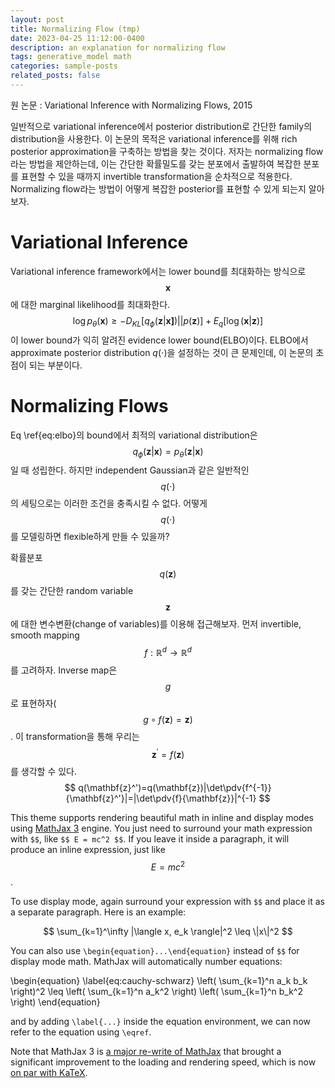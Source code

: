 ```yaml
---
layout: post
title: Normalizing Flow (tmp)
date: 2023-04-25 11:12:00-0400
description: an explanation for normalizing flow
tags: generative_model math
categories: sample-posts
related_posts: false
---
```


원 논문 : Variational Inference with Normalizing Flows, 2015

일반적으로 variational inference에서 posterior distribution로 간단한 family의 distribution을 사용한다. 이 논문의 목적은 variational inference를 위해 rich posterior approximation을 구축하는 방법을 찾는 것이다. 저자는 normalizing flow라는 방법을 제안하는데, 이는 간단한 확률밀도를 갖는 분포에서 출발하여 복잡한 분포를 표현할 수 있을 때까지 invertible transformation을 순차적으로 적용한다. Normalizing flow라는 방법이 어떻게 복잡한 posterior를 표현할 수 있게 되는지 알아보자.

# Variational Inference
Variational inference framework에서는 lower bound를 최대화하는 방식으로 $$\mathbf{x}$$에 대한 marginal likelihood를 최대화한다.
$$
\log p_\theta(\mathbf{x})\geq -D_{KL}[q_\phi(\mathbf{z}|\mathbf{x]})||p(\mathbf{z})]+E_q[\log(\mathbf{x}|\mathbf{z})]
\label{eq:elbo}
$$
이 lower bound가 익히 알려진 evidence lower bound(ELBO)이다. ELBO에서 approximate posterior distribution $q(\cdot)$을 설정하는 것이 큰 문제인데, 이 논문의 초점이 되는 부분이다.

# Normalizing Flows
Eq \ref{eq:elbo}의 bound에서 최적의 variational distribution은 $$q_\phi(\mathbf{z}|\mathbf{x})=p_\theta(\mathbf{z}|\mathbf{x})$$일 때 성립한다. 하지만 independent Gaussian과 같은 일반적인 $$q(\cdot)$$의 세팅으로는 이러한 조건을 충족시킬 수 없다. 어떻게 $$q(\cdot)$$를 모델링하면 flexible하게 만들 수 있을까?

확률분포 $$q(\mathbf{z})$$를 갖는 간단한 random variable $$\mathbf{z}$$에 대한 변수변환(change of variables)를 이용해 접근해보자. 먼저 invertible, smooth mapping $$f:\mathbb{R}^d\rightarrow\mathbb{R}^d$$를 고려하자. Inverse map은 $$g$$로 표현하자($$g\circ f(\mathbf{z})=\mathbf{z})$$. 이 transformation을 통해 우리는 $$\mathbf{z}^'=f(\mathbf{z})$$를 생각할 수 있다.
$$
q(\mathbf{z}^')=q(\mathbf{z})|\det\pdv{f^{-1}}{\mathbf{z}^'}|=|\det\pdv{f}{\mathbf{z}}|^{-1}
$$

This theme supports rendering beautiful math in inline and display modes using [MathJax 3](https://www.mathjax.org/) engine. You just need to surround your math expression with `$$`, like `$$ E = mc^2 $$`. If you leave it inside a paragraph, it will produce an inline expression, just like $$ E = mc^2 $$.

To use display mode, again surround your expression with `$$` and place it as a separate paragraph. Here is an example:

$$
\sum_{k=1}^\infty |\langle x, e_k \rangle|^2 \leq \|x\|^2
$$

You can also use `\begin{equation}...\end{equation}` instead of `$$` for display mode math.
MathJax will automatically number equations:

\begin{equation}
\label{eq:cauchy-schwarz}
\left( \sum_{k=1}^n a_k b_k \right)^2 \leq \left( \sum_{k=1}^n a_k^2 \right) \left( \sum_{k=1}^n b_k^2 \right)
\end{equation}

and by adding `\label{...}` inside the equation environment, we can now refer to the equation using `\eqref`.

Note that MathJax 3 is [a major re-write of MathJax](https://docs.mathjax.org/en/latest/upgrading/whats-new-3.0.html) that brought a significant improvement to the loading and rendering speed, which is now [on par with KaTeX](http://www.intmath.com/cg5/katex-mathjax-comparison.php).
